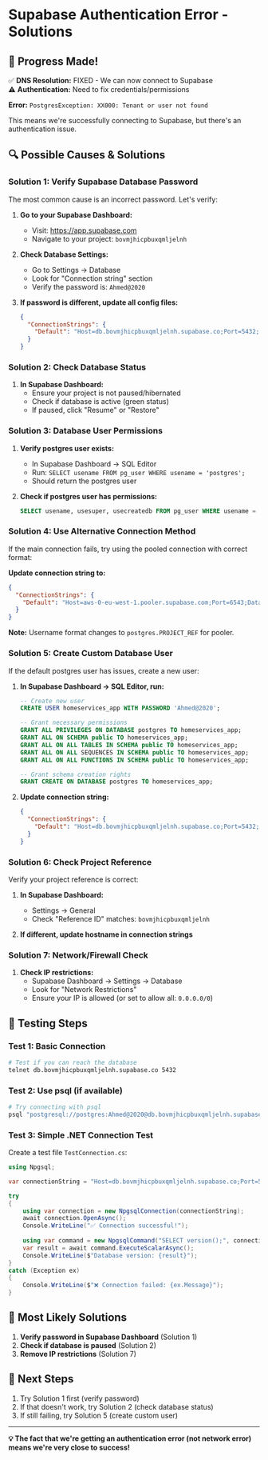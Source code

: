 # Supabase Authentication Error - Solutions

## 🎯 **Progress Made!**

✅ **DNS Resolution:** FIXED - We can now connect to Supabase  
⚠️ **Authentication:** Need to fix credentials/permissions

**Error:** `PostgresException: XX000: Tenant or user not found`

This means we're successfully connecting to Supabase, but there's an authentication issue.

## 🔍 **Possible Causes & Solutions**

### **Solution 1: Verify Supabase Database Password**

The most common cause is an incorrect password. Let's verify:

1. **Go to your Supabase Dashboard:**
   - Visit: https://app.supabase.com
   - Navigate to your project: `bovmjhicpbuxqmljelnh`

2. **Check Database Settings:**
   - Go to Settings → Database
   - Look for "Connection string" section
   - Verify the password is: `Ahmed@2020`

3. **If password is different, update all config files:**
   ```json
   {
     "ConnectionStrings": {
       "Default": "Host=db.bovmjhicpbuxqmljelnh.supabase.co;Port=5432;Database=postgres;Username=postgres;Password=CORRECT_PASSWORD_HERE;SSL Mode=Require;Trust Server Certificate=true;"
     }
   }
   ```

### **Solution 2: Check Database Status**

1. **In Supabase Dashboard:**
   - Ensure your project is not paused/hibernated
   - Check if database is active (green status)
   - If paused, click "Resume" or "Restore"

### **Solution 3: Database User Permissions**

1. **Verify postgres user exists:**
   - In Supabase Dashboard → SQL Editor
   - Run: `SELECT usename FROM pg_user WHERE usename = 'postgres';`
   - Should return the postgres user

2. **Check if postgres user has permissions:**
   ```sql
   SELECT usename, usesuper, usecreatedb FROM pg_user WHERE usename = 'postgres';
   ```

### **Solution 4: Use Alternative Connection Method**

If the main connection fails, try using the pooled connection with correct format:

**Update connection string to:**
```json
{
  "ConnectionStrings": {
    "Default": "Host=aws-0-eu-west-1.pooler.supabase.com;Port=6543;Database=postgres;Username=postgres.bovmjhicpbuxqmljelnh;Password=Ahmed@2020;SSL Mode=Require;"
  }
}
```

**Note:** Username format changes to `postgres.PROJECT_REF` for pooler.

### **Solution 5: Create Custom Database User**

If the default postgres user has issues, create a new user:

1. **In Supabase Dashboard → SQL Editor, run:**
   ```sql
   -- Create new user
   CREATE USER homeservices_app WITH PASSWORD 'Ahmed@2020';
   
   -- Grant necessary permissions
   GRANT ALL PRIVILEGES ON DATABASE postgres TO homeservices_app;
   GRANT ALL ON SCHEMA public TO homeservices_app;
   GRANT ALL ON ALL TABLES IN SCHEMA public TO homeservices_app;
   GRANT ALL ON ALL SEQUENCES IN SCHEMA public TO homeservices_app;
   GRANT ALL ON ALL FUNCTIONS IN SCHEMA public TO homeservices_app;
   
   -- Grant schema creation rights
   GRANT CREATE ON DATABASE postgres TO homeservices_app;
   ```

2. **Update connection string:**
   ```json
   {
     "ConnectionStrings": {
       "Default": "Host=db.bovmjhicpbuxqmljelnh.supabase.co;Port=5432;Database=postgres;Username=homeservices_app;Password=Ahmed@2020;SSL Mode=Require;Trust Server Certificate=true;"
     }
   }
   ```

### **Solution 6: Check Project Reference**

Verify your project reference is correct:

1. **In Supabase Dashboard:**
   - Settings → General
   - Check "Reference ID" matches: `bovmjhicpbuxqmljelnh`

2. **If different, update hostname in connection strings**

### **Solution 7: Network/Firewall Check**

1. **Check IP restrictions:**
   - Supabase Dashboard → Settings → Database
   - Look for "Network Restrictions"
   - Ensure your IP is allowed (or set to allow all: `0.0.0.0/0`)

## 🧪 **Testing Steps**

### **Test 1: Basic Connection**
```bash
# Test if you can reach the database
telnet db.bovmjhicpbuxqmljelnh.supabase.co 5432
```

### **Test 2: Use psql (if available)**
```bash
# Try connecting with psql
psql "postgresql://postgres:Ahmed@2020@db.bovmjhicpbuxqmljelnh.supabase.co:5432/postgres?sslmode=require"
```

### **Test 3: Simple .NET Connection Test**

Create a test file `TestConnection.cs`:
```csharp
using Npgsql;

var connectionString = "Host=db.bovmjhicpbuxqmljelnh.supabase.co;Port=5432;Database=postgres;Username=postgres;Password=Ahmed@2020;SSL Mode=Require;Trust Server Certificate=true;";

try 
{
    using var connection = new NpgsqlConnection(connectionString);
    await connection.OpenAsync();
    Console.WriteLine("✅ Connection successful!");
    
    using var command = new NpgsqlCommand("SELECT version();", connection);
    var result = await command.ExecuteScalarAsync();
    Console.WriteLine($"Database version: {result}");
}
catch (Exception ex)
{
    Console.WriteLine($"❌ Connection failed: {ex.Message}");
}
```

## 🎯 **Most Likely Solutions**

1. **Verify password in Supabase Dashboard** (Solution 1)
2. **Check if database is paused** (Solution 2) 
3. **Remove IP restrictions** (Solution 7)

## 🚀 **Next Steps**

1. Try Solution 1 first (verify password)
2. If that doesn't work, try Solution 2 (check database status)
3. If still failing, try Solution 5 (create custom user)

---

**💡 The fact that we're getting an authentication error (not network error) means we're very close to success!**